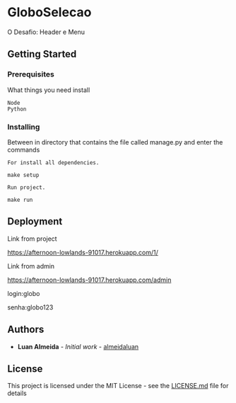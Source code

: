 # GloboSelecao

O Desafio: Header e Menu

## Getting Started

### Prerequisites

What things you need install

```
Node
Python
```

### Installing


Between in directory that contains the file called manage.py and enter the commands

```
For install all dependencies.

make setup

Run project.

make run

```


## Deployment

Link from project

https://afternoon-lowlands-91017.herokuapp.com/1/

Link from admin

https://afternoon-lowlands-91017.herokuapp.com/admin

login:globo

senha:globo123




## Authors

* **Luan Almeida** - *Initial work* - [almeidaluan](https://github.com/almeidaluan)



## License

This project is licensed under the MIT License - see the [LICENSE.md](LICENSE.md) file for details
